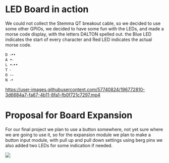 # LED Board in action
We could not collect the Stemma QT breakout cable, so we decided to use some other GPIOs, we decided to have some fun with the LEDs, and made a morse code display, with the letters DALTON spelled out. the Blue LED indicates the start of every character and Red LED indicates the actual morse code.
```
D ⁃••
A •⁃
L •⁃••
T ⁃
O ⁃⁃⁃
N ⁃•
```


https://user-images.githubusercontent.com/57740824/196772810-3d6684a7-fa67-4b11-8fa1-fb0f721c7297.mp4



# Proposal for Board Expansion
For our final project we plan to use a button somewhere, not yet sure where we are going to use it, so for the expansion module we plan to make a button input module, with pull up and pull down settings using berg pins we also added two LEDs for some indication if needed.

![](https://github.com/saurabhparulekar24/LAB2B_Board_Expansion/blob/main/Proposal_LAB2B.drawio%20(2).png)

